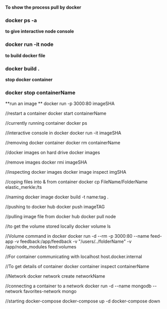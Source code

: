 **To show the process pull by docker**

### docker ps -a

**to give interactive node console**

### docker run -it node

**to build docker file**

### docker build .

**stop docker container**

### docker stop containerName

**run an image **
docker run -p 3000:80 imageSHA

//restart a container
docker start containerName

//currently running container
docker ps

//interactive console in docker
docker run -it imageSHA

//removing docker container
docker rm containerName

//docker images on hard drive
docker images

//remove images
docker rmi imageSHA

//inspecting docker images
docker image inspect imgSHA

//coping files into & from container
docker cp FileName/FolderName elastic_merkle:/ts

//naming docker image
docker build -t name:tag .

//pushing to docker hub
docker push imageTAG

//pulling image file from docker hub
docker pull node

//to get the volume stored locally
docker volume ls

//Volume command in docker
docker run -d --rm -p 3000:80 --name feed-app -v feedback:/app/feedback
 -v "/users/../folderName" -v /app/node_modules feed:volumes

//For container communicating with localhost
host.docker.internal

//To get details of container
docker container inspect containerName

//Network 
docker network create networkName

//connecting a container to a network
docker run -d --name mongodb --network favorites-network mongo

//starting docker-compose
docker-compose up -d
docker-compose down
